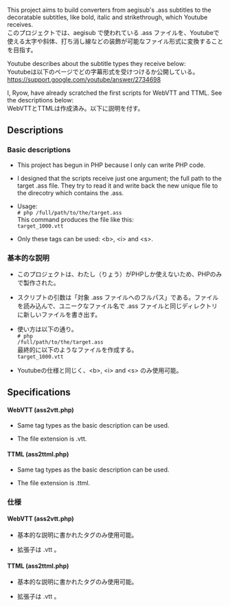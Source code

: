   This project aims to build converters from aegisub's .ass subtitles to the decoratable subtitles, like bold, italic and strikethrough, which Youtube receives.<br>
  このプロジェクトでは、aegisub で使われている .ass ファイルを、Youtubeで使える太字や斜体、打ち消し線などの装飾が可能なファイル形式に変換することを目指す。

  Youtube describes about the subtitle types they receive below:<br>
  Youtubeは以下のページでどの字幕形式を受けつけるか公開している。<br>
  https://support.google.com/youtube/answer/2734698

  I, Ryow, have already scratched the first scripts for WebVTT and TTML. See the descriptions below:<br>
  WebVTTとTTMLは作成済み。以下に説明を付す。



<h2>Descriptions</h2>


<h3>Basic descriptions</h3>

* This project has begun in PHP because I only can write PHP code.

* I designed that the scripts receive just one argument; the full path to the target .ass file. They try to read it and write back the new unique file to the direcotry which contains the .ass.

* Usage:<br>
  <code># php /full/path/to/the/target.ass</code><br>
  This command produces the file like this:<br>
  <code>target_1000.vtt</code>

* Only these tags can be used: &lt;b&gt;, &lt;i&gt; and &lt;s&gt;.


<h3>基本的な説明</h3>

* このプロジェクトは、わたし（りょう）がPHPしか使えないため、PHPのみで製作された。

* スクリプトの引数は「対象 .ass ファイルへのフルパス」である。ファイルを読み込んで、ユニークなファイル名で .ass ファイルと同じディレクトリに新しいファイルを書き出す。

* 使い方は以下の通り。<br>
  <code># php /full/path/to/the/target.ass</code><br>
  最終的に以下のようなファイルを作成する。<br>
  <code>target_1000.vtt</code>

* Youtubeの仕様と同じく、&lt;b&gt;, &lt;i&gt; and &lt;s&gt; のみ使用可能。



<h2>Specifications</h2>


<h4>WebVTT (ass2vtt.php)</h4>

* Same tag types as the basic description can be used.

* The file extension is .vtt.


<h4>TTML (ass2ttml.php)</h4>

* Same tag types as the basic description can be used.

* The file extension is .ttml.



<h3>仕様</h3>


<h4>WebVTT (ass2vtt.php)</h4>

* 基本的な説明に書かれたタグのみ使用可能。

* 拡張子は .vtt 。


<h4>TTML (ass2ttml.php)</h4>

* 基本的な説明に書かれたタグのみ使用可能。

* 拡張子は .vtt 。
